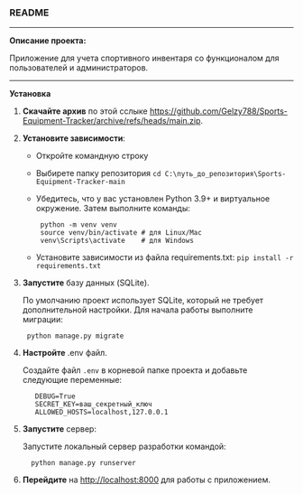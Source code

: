 ### README
***
**Описание проекта:**

Приложение для учета спортивного инвентаря со функционалом для пользователей и администраторов.
***
**Установка**

1. **Скачайте архив** по этой сслыке <https://github.com/Gelzy788/Sports-Equipment-Tracker/archive/refs/heads/main.zip>.

2. **Установите зависимости**:
      * Откройте командную строку
      * Выбирете папку репозитория ```cd C:\путь_до_репозитория\Sports-Equipment-Tracker-main```
      * Убедитесь, что у вас установлен Python 3.9+ и виртуальное окружение. Затем выполните команды:
        
             python -m venv venv
             source venv/bin/activate # для Linux/Mac
             venv\Scripts\activate    # для Windows
          
      * Установите зависимости из файла requirements.txt:  ```pip install -r requirements.txt```

3. **Запустите** базу данных (SQLite).

   По умолчанию проект использует SQLite, который не требует дополнительной настройки. Для начала работы выполните миграции:

        python manage.py migrate

4. **Настройте** .env файл.

   Создайте файл ```.env``` в корневой папке проекта и добавьте следующие переменные:

          DEBUG=True
          SECRET_KEY=ваш_секретный_ключ
          ALLOWED_HOSTS=localhost,127.0.0.1

5. **Запустите** сервер:

   Запустите локальный сервер разработки командой:

         python manage.py runserver

6. **Перейдите** на <http://localhost:8000> для работы с приложением.
